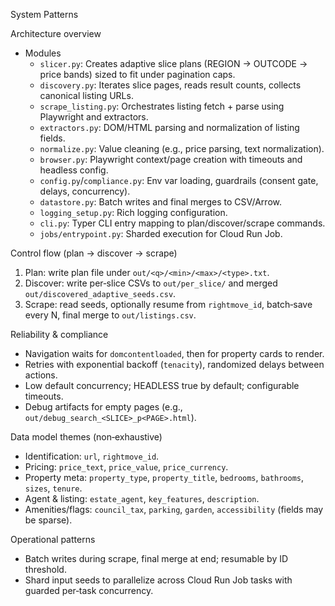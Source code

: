 System Patterns

Architecture overview
- Modules
  - `slicer.py`: Creates adaptive slice plans (REGION → OUTCODE → price bands) sized to fit under pagination caps.
  - `discovery.py`: Iterates slice pages, reads result counts, collects canonical listing URLs.
  - `scrape_listing.py`: Orchestrates listing fetch + parse using Playwright and extractors.
  - `extractors.py`: DOM/HTML parsing and normalization of listing fields.
  - `normalize.py`: Value cleaning (e.g., price parsing, text normalization).
  - `browser.py`: Playwright context/page creation with timeouts and headless config.
  - `config.py`/`compliance.py`: Env var loading, guardrails (consent gate, delays, concurrency).
  - `datastore.py`: Batch writes and final merges to CSV/Arrow.
  - `logging_setup.py`: Rich logging configuration.
  - `cli.py`: Typer CLI entry mapping to plan/discover/scrape commands.
  - `jobs/entrypoint.py`: Sharded execution for Cloud Run Job.

Control flow (plan → discover → scrape)
1) Plan: write plan file under `out/<q>/<min>/<max>/<type>.txt`.
2) Discover: write per‑slice CSVs to `out/per_slice/` and merged `out/discovered_adaptive_seeds.csv`.
3) Scrape: read seeds, optionally resume from `rightmove_id`, batch‑save every N, final merge to `out/listings.csv`.

Reliability & compliance
- Navigation waits for `domcontentloaded`, then for property cards to render.
- Retries with exponential backoff (`tenacity`), randomized delays between actions.
- Low default concurrency; HEADLESS true by default; configurable timeouts.
- Debug artifacts for empty pages (e.g., `out/debug_search_<SLICE>_p<PAGE>.html`).

Data model themes (non‑exhaustive)
- Identification: `url`, `rightmove_id`.
- Pricing: `price_text`, `price_value`, `price_currency`.
- Property meta: `property_type`, `property_title`, `bedrooms`, `bathrooms`, `sizes`, `tenure`.
- Agent & listing: `estate_agent`, `key_features`, `description`.
- Amenities/flags: `council_tax`, `parking`, `garden`, `accessibility` (fields may be sparse).

Operational patterns
- Batch writes during scrape, final merge at end; resumable by ID threshold.
- Shard input seeds to parallelize across Cloud Run Job tasks with guarded per‑task concurrency.
